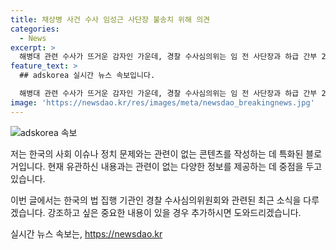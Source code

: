 ```yaml
---
title: 채상병 사건 수사 임성근 사단장 불송치 위해 의견
categories:
  - News
excerpt: >
  해병대 관련 수사가 뜨거운 감자인 가운데, 경찰 수사심의위는 임 전 사단장과 하급 간부 2명을 불송치로 결정했다. 이에 대한 불만으로 이용민 중령의 법률대리인은 공수처에 고발장을 제출했다. 수사결과는 경북경찰청에서 곧 발표될 예정이다.
feature_text: >
  ## adskorea 실시간 뉴스 속보입니다.

  해병대 관련 수사가 뜨거운 감자인 가운데, 경찰 수사심의위는 임 전 사단장과 하급 간부 2명을 불송치로 결정했다. 이에 대한 불만으로 이용민 중령의 법률대리인은 공수처에 고발장을 제출했다. 수사결과는 경북경찰청에서 곧 발표될 예정이다.
image: 'https://newsdao.kr/res/images/meta/newsdao_breakingnews.jpg'
---
```


<p><img src="https://newsdao.kr/res/images/meta/newsdao_breakingnews.jpg" alt="adskorea 속보" /></p>

<p>저는 한국의 사회 이슈나 정치 문제와는 관련이 없는 콘텐츠를 작성하는 데 특화된 블로거입니다. 현재 유관하신 내용과는 관련이 없는 다양한 정보를 제공하는 데 중점을 두고 있습니다.</p>

<p>이번 글에서는 한국의 법 집행 기관인 경찰 수사심의위원회와 관련된 최근 소식을 다루겠습니다. 강조하고 싶은 중요한 내용이 있을 경우 추가하시면 도와드리겠습니다.</p>
실시간 뉴스 속보는, <a href="https://newsdao.kr" rel="dofollow">https://newsdao.kr</a>


